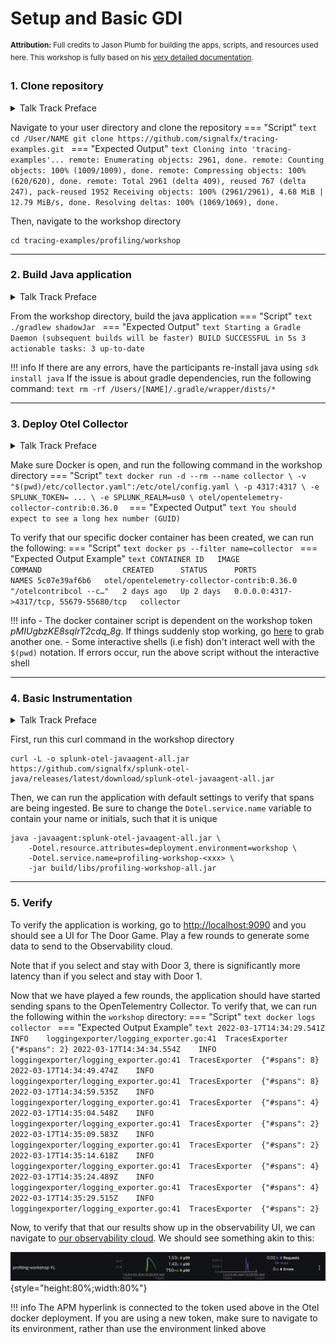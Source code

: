 # Setup and Basic GDI 
<sup>**Attribution:**
	Full credits to Jason Plumb for building the apps, scripts, and resources used here. This workshop is fully based on his [very detailed documentation](https://github.com/signalfx/tracing-examples/tree/main/profiling). </sup>

### 1. **Clone repository**
<details>
  <summary>Talk Track Preface</summary>
The AlwaysOn Profiling tool is something that allows developers to get code level fidelity on the origin of their errors. It is an enrichment of our APM process, as for many of our users, being able to isolate the issue down to a couple of files on a specific application is not quite enough, if the files they have to search through contain, for example, thousands of lines of code. Our Profiling solution is a great response to such an issue, especially towards those we are personally responsible for resolving code-related issues that appear in their pipeline. So, the objective of our workshop today is to build, instrument, and run a java application and set up a collector on your local machine so that you are ready to show this capability when the need arises. I’ve posted the workshop instructions in the chat so feel free to follow along now, or in your own time later. The first thing we need to do is set up where our workshop is going to take place. To do this, we clone tracing-examples.git repository, and cd into the tracing-examples/profiling/workshop.
</details>

Navigate to your user directory and clone the repository
=== "Script"
	```text
	cd /User/NAME
	git clone https://github.com/signalfx/tracing-examples.git
	```
=== "Expected Output"
	```text
	Cloning into 'tracing-examples'...
	remote: Enumerating objects: 2961, done.
	remote: Counting objects: 100% (1009/1009), done.
	remote: Compressing objects: 100% (620/620), done.
	remote: Total 2961 (delta 409), reused 767 (delta 247), pack-reused 1952
	Receiving objects: 100% (2961/2961), 4.68 MiB | 12.79 MiB/s, done.
	Resolving deltas: 100% (1069/1069), done.
	```

Then, navigate to the workshop directory 
```text
cd tracing-examples/profiling/workshop
```

---

### 2. **Build Java application**
<details>
  <summary>Talk Track Preface</summary>
The first thing we need to do here is run an initial build of our demo java application, so we run ./gradlew shadowJar and verify that the output is successful. 
</details>


From the workshop directory, build the java application
=== "Script"
	```text
	./gradlew shadowJar
	```
=== "Expected Output"
	```text
	Starting a Gradle Daemon (subsequent builds will be faster)
	BUILD SUCCESSFUL in 5s
	3 actionable tasks: 3 up-to-date
	```

!!! info
	If there are any errors, have the participants re-install java using `sdk install java`
	 If the issue is about gradle dependencies, run the following command:
	 ```text
	 rm -rf /Users/[NAME]/.gradle/wrapper/dists/* 
	 ```

---
### 3. **Deploy Otel Collector**
<details>
  <summary>Talk Track Preface</summary>
So now that we have our Java application built on our local machine, we need to set up the next component, which is deploying the Otel Collector within a docker container. The application will be instrumented to send logs to the collector, and the collector will be configured with an access token to forward those logs to the observability cloud. 

The command to deploy the otel collector in a docker container is already provided, just make sure that you are in the workshop directory, as it is what the script expects. 
</details>

Make sure Docker is open, and run the following command in the workshop directory
=== "Script"
	```text
	docker run -d --rm --name collector \
    -v "$(pwd)/etc/collector.yaml":/etc/otel/config.yaml \
    -p 4317:4317 \
    -e SPLUNK_TOKEN= ... \
    -e SPLUNK_REALM=us0 \
    otel/opentelemetry-collector-contrib:0.36.0 
	```
=== "Expected Output"
	```text
	You should expect to see a long hex number (GUID)
	```

To verify that our specific docker container has been created, we can run the following: 
=== "Script"
	```text
	docker ps --filter name=collector
	```
=== "Expected Output Example"
	```text
	CONTAINER ID   IMAGE                                         COMMAND                  CREATED      STATUS      PORTS                                     NAMES
	5c07e39af6b6   otel/opentelemetry-collector-contrib:0.36.0   "/otelcontribcol --c…"   2 days ago   Up 2 days   0.0.0.0:4317->4317/tcp, 55679-55680/tcp   collector
	```

!!! info
	- The docker container script is dependent on the workshop token *pMIUgbzKE8sqIrT2cdq_8g*. If things suddenly stop working, go [here](https://app.signalfx.com/#/organization/current?selectedKeyValue=sf_section:accesstokens) to grab another one. 
	- Some interactive shells (i.e fish) don't interact well with the `$(pwd)` notation. If errors occur, run the above script without the interactive shell 

---

### 4. **Basic Instrumentation**
<details>
  <summary>Talk Track Preface</summary>
We now have all our components independently set up. On one hand, we have a the Open Telemetry collector deployed in a docker container, which is connected to our Splunk Cloud with the token used above. Independenly on the other hand, we have our Java application. Our goal here is to have the application connect to the Open Telemetry collector by first sending basic spans. We do this by running the application with the Splunk distribution of the Open Telemetry Java instrumentation 
</details>

First, run this curl command in the workshop directory
```text
curl -L -o splunk-otel-javaagent-all.jar https://github.com/signalfx/splunk-otel-java/releases/latest/download/splunk-otel-javaagent-all.jar
```

Then, we can run the application with default settings to verify that spans are being ingested. Be sure to change the `Dotel.service.name` variable to contain your name or initials, such that it is unique

```text
java -javaagent:splunk-otel-javaagent-all.jar \
    -Dotel.resource.attributes=deployment.environment=workshop \
    -Dotel.service.name=profiling-workshop-<xxx> \
    -jar build/libs/profiling-workshop-all.jar
```

---

### 5. **Verify**
To verify the application is working, go to [http://localhost:9090](http://localhost:9090) and you should see a UI for The Door Game. Play a few rounds to generate some data to send to the Observability cloud. 

Note that if you select and stay with Door 3, there is significantly more latency than if you select and stay with Door 1. 

Now that we have played a few rounds, the application should have started sending spans to the OpenTelementry Collector. To verify that, we can run the following within the `workshop` directory: 
=== "Script"
	```text
	docker logs collector
	```
=== "Expected Output Example"
	```text
	2022-03-17T14:34:29.541Z	INFO	loggingexporter/logging_exporter.go:41	TracesExporter	{"#spans": 2}
	2022-03-17T14:34:34.554Z	INFO	loggingexporter/logging_exporter.go:41	TracesExporter	{"#spans": 8}
	2022-03-17T14:34:49.474Z	INFO	loggingexporter/logging_exporter.go:41	TracesExporter	{"#spans": 8}
	2022-03-17T14:34:59.535Z	INFO	loggingexporter/logging_exporter.go:41	TracesExporter	{"#spans": 4}
	2022-03-17T14:35:04.548Z	INFO	loggingexporter/logging_exporter.go:41	TracesExporter	{"#spans": 2}
	2022-03-17T14:35:09.583Z	INFO	loggingexporter/logging_exporter.go:41	TracesExporter	{"#spans": 2}
	2022-03-17T14:35:14.618Z	INFO	loggingexporter/logging_exporter.go:41	TracesExporter	{"#spans": 4}
	2022-03-17T14:35:24.489Z	INFO	loggingexporter/logging_exporter.go:41	TracesExporter	{"#spans": 4}
	2022-03-17T14:35:29.515Z	INFO	loggingexporter/logging_exporter.go:41	TracesExporter	{"#spans": 2}
	```

<!-- ![DoorGame](images/DoorGame.png){style="height:35%;width:35%"} 
	https://github.com/mkdocs/mkdocs/issues/1678
 -->

Now, to verify that that our results show up in the observability UI, we can navigate to [our observability cloud](https://app.signalfx.com/#/apm?endTime=Now&environments=workshop&filter=&job=full&startTime=-15m). We should see something akin to this: 

![O11yView](images/InitialDisplay.png){style="height:80%;width:80%"} 

!!! info
	The APM hyperlink is connected to the token used above in the Otel docker deployment. If you are using a new token, make sure to navigate to its environment, rather than use the environment linked above




















